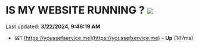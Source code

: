 # IS MY WEBSITE RUNNING ? [![](https://img.shields.io/static/v1?label=Sponsor&message=%E2%9D%A4&logo=GitHub&color=%23fe8e86)](https://github.com/sponsors/<username>)

Last updated: **3/22/2024, 9:46:19 AM**

- `GET` [https://youssefservice.me](https://youssefservice.me) - **Up** (147ms)
